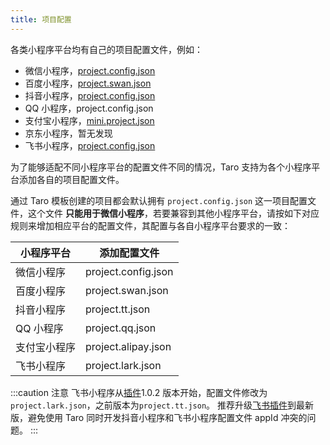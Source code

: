 ```yaml
---
title: 项目配置
---
```


各类小程序平台均有自己的项目配置文件，例如：

- 微信小程序，[project.config.json](https://developers.weixin.qq.com/miniprogram/dev/devtools/projectconfig.html)
- 百度小程序，[project.swan.json](https://smartprogram.baidu.com/docs/develop/devtools/projectconfig/)
- 抖音小程序，[project.config.json](https://developer.open-douyin.com/docs/resource/zh-CN/mini-app/develop/framework/general-configuration/#%E9%A1%B9%E7%9B%AE%E9%85%8D%E7%BD%AE)
- QQ 小程序，project.config.json
- 支付宝小程序，[mini.project.json](https://opendocs.alipay.com/mini/03dbc3)
- 京东小程序，暂无发现
- 飞书小程序，[project.config.json](https://open.feishu.cn/document/tools-and-resources/development-tools/development-of-gadget-in-tools/gadget-project-configuration)

为了能够适配不同小程序平台的配置文件不同的情况，Taro 支持为各个小程序平台添加各自的项目配置文件。

通过 Taro 模板创建的项目都会默认拥有 `project.config.json` 这一项目配置文件，这个文件 **只能用于微信小程序**，若要兼容到其他小程序平台，请按如下对应规则来增加相应平台的配置文件，其配置与各自小程序平台要求的一致：

| 小程序平台   | 添加配置文件        |
| ------------ | ------------------- |
| 微信小程序   | project.config.json |
| 百度小程序   | project.swan.json   |
| 抖音小程序   | project.tt.json     |
| QQ 小程序    | project.qq.json     |
| 支付宝小程序 | project.alipay.json |
| 飞书小程序   | project.lark.json   |

:::caution 注意
飞书小程序从[插件](https://www.npmjs.com/package/@tarojs/plugin-platform-lark)1.0.2 版本开始，配置文件修改为`project.lark.json`，之前版本为`project.tt.json`。
推荐升级[飞书插件](https://www.npmjs.com/package/@tarojs/plugin-platform-lark)到最新版，避免使用 Taro 同时开发抖音小程序和飞书小程序配置文件 appId 冲突的问题。
:::
